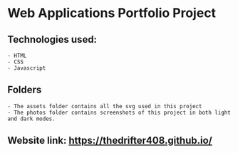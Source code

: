 # Web Applications Portfolio Project
## Technologies used:
    - HTML
    - CSS 
    - Javascript
## Folders
    - The assets folder contains all the svg used in this project
    - The photos folder contains screenshots of this project in both light and dark modes.
## Website link: https://thedrifter408.github.io/